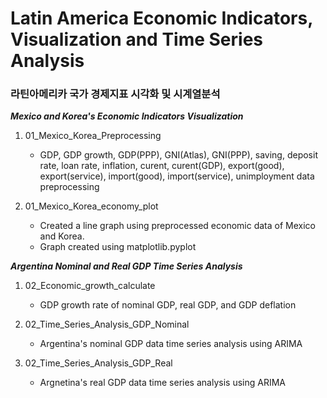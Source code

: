 # Latin America Economic Indicators, Visualization and Time Series Analysis
### 라틴아메리카 국가 경제지표 시각화 및 시계열분석

***Mexico and Korea's Economic Indicators Visualization***

1. 01_Mexico_Korea_Preprocessing
    - GDP, GDP growth, GDP(PPP), GNI(Atlas), GNI(PPP), saving, deposit rate, loan rate, inflation, curent, curent(GDP), export(good), export(service), import(good), import(service), unimployment data preprocessing

2. 01_Mexico_Korea_economy_plot
    - Created a line graph using preprocessed economic data of Mexico and Korea.
    - Graph created using matplotlib.pyplot


***Argentina Nominal and Real GDP Time Series Analysis***

1. 02_Economic_growth_calculate
    - GDP growth rate of nominal GDP, real GDP, and GDP deflation

2. 02_Time_Series_Analysis_GDP_Nominal
    - Argentina's nominal GDP data time series analysis using ARIMA

3. 02_Time_Series_Analysis_GDP_Real
    - Argnetina's real GDP data time series analysis using ARIMA
